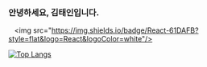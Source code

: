 ### 안녕하세요, 김태인입니다.
   <img src="https://img.shields.io/badge/React-61DAFB?style=flat&logo=React&logoColor=white"/>


[![Top Langs](https://github-readme-stats.vercel.app/api/top-langs/?username=taein111)](https://github.com/taein111/github-readme-stats)
